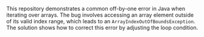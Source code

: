 This repository demonstrates a common off-by-one error in Java when iterating over arrays. The bug involves accessing an array element outside of its valid index range, which leads to an `ArrayIndexOutOfBoundsException`. The solution shows how to correct this error by adjusting the loop condition.